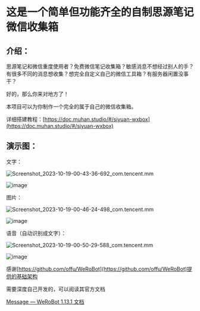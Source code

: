 # 这是一个简单但功能齐全的自制思源笔记微信收集箱
## 介绍：

思源笔记和微信重度使用者？免费微信笔记收集箱？敏感消息不想经过别人的手？有很多不同的消息想收集？想完全自定义自己的微信工具箱？有服务器闲置没事干？

好的，那么你来对地方了！

本项目可以为你制作一个完全的属于自己的微信收集箱。

详细搭建教程：[https://doc.muhan.studio/#/siyuan-wxbox](https://doc.muhan.studio/#/siyuan-wxbox)

## 演示图：

文字：

​![Screenshot_2023-10-19-00-43-36-692_com.tencent.mm](assets/Screenshot_2023-10-19-00-43-36-692_com.tencent.mm-20231019004425-544y7q5.jpg)​

​![image](assets/image-20231019004538-dswegt7.png)​

图片：

​![Screenshot_2023-10-19-00-46-24-498_com.tencent.mm](assets/Screenshot_2023-10-19-00-46-24-498_com.tencent.mm-20231019004644-dd5d11u.jpg)​

​![image](assets/image-20231019004743-758i233.png)​

语音（自动识别成文字）：

​![Screenshot_2023-10-19-00-50-29-588_com.tencent.mm](assets/Screenshot_2023-10-19-00-50-29-588_com.tencent.mm-20231019005058-m6xp5tf.jpg)​

​![image](assets/image-20231019005051-lux42c4.png)​

感谢[https://github.com/offu/WeRoBot](https://github.com/offu/WeRoBot)提供的基础架构

需要深度自己开发的，可以阅读其官方文档

[Message — WeRoBot 1.13.1 文档](https://werobot.readthedocs.io/zh_CN/latest/messages.html)
